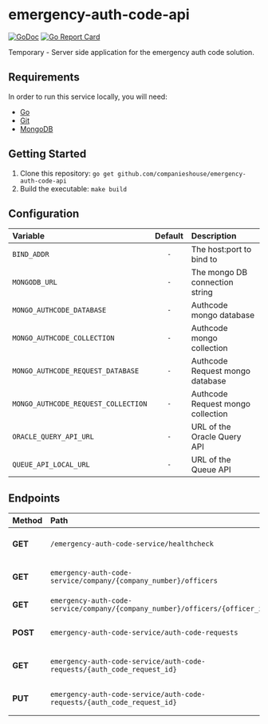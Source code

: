 # emergency-auth-code-api

[![GoDoc](https://godoc.org/github.com/companieshouse/emergency-auth-code-api?status.svg)](https://godoc.org/github.com/companieshouse/emergency-auth-code-api)
[![Go Report Card](https://goreportcard.com/badge/github.com/companieshouse/emergency-auth-code-api)](https://goreportcard.com/report/github.com/companieshouse/emergency-auth-code-api)

Temporary - Server side application for the emergency auth code solution.


## Requirements

In order to run this service locally, you will need:

- [Go](https://golang.org/doc/install)
- [Git](https://git-scm.com/downloads)
- [MongoDB](https://www.mongodb.com/)
 

## Getting Started

1. Clone this repository: `go get github.com/companieshouse/emergency-auth-code-api`
1. Build the executable: `make build`


## Configuration

Variable                            | Default | Description
:-----------------------------------|:-------:|:-----------
`BIND_ADDR`                         | `-`     | The host:port to bind to
`MONGODB_URL`                       | `-`     | The mongo DB connection string
`MONGO_AUTHCODE_DATABASE`           | `-`     | Authcode mongo database
`MONGO_AUTHCODE_COLLECTION`         | `-`     | Authcode mongo collection
`MONGO_AUTHCODE_REQUEST_DATABASE`   | `-`     | Authcode Request mongo database
`MONGO_AUTHCODE_REQUEST_COLLECTION` | `-`     | Authcode Request mongo collection
`ORACLE_QUERY_API_URL`              | `-`     | URL of the Oracle Query API
`QUEUE_API_LOCAL_URL`               | `-`     | URL of the Queue API


## Endpoints

Method   | Path                                                                         | Description
:--------|:-----------------------------------------------------------------------------|:-----------
**GET**  | `/emergency-auth-code-service/healthcheck`                                                               | Standard healthcheck endpoint
**GET**  | `emergency-auth-code-service/company/{company_number}/officers`              | Get list of eligible officers
**GET**  | `emergency-auth-code-service/company/{company_number}/officers/{officer_id}` | Get officer details
**POST** | `emergency-auth-code-service/auth-code-requests`                             | Create auth code request
**GET**  | `emergency-auth-code-service/auth-code-requests/{auth_code_request_id}`      | Get auth code request
**PUT**  | `emergency-auth-code-service/auth-code-requests/{auth_code_request_id}`      | Update auth code request 
